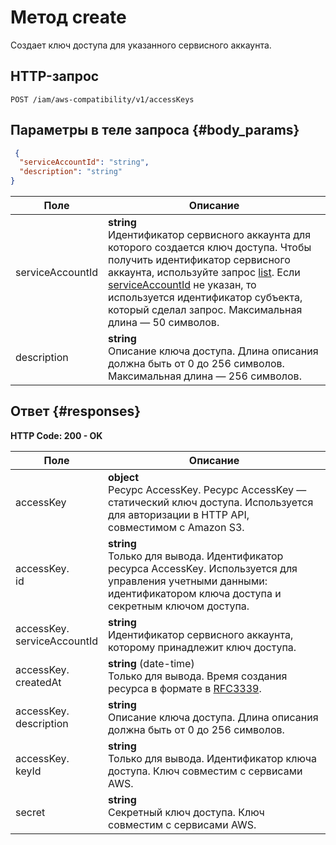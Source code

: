 # Метод create
Создает ключ доступа для указанного сервисного аккаунта.
 

 
## HTTP-запрос
`POST /iam/aws-compatibility/v1/accessKeys`
 
## Параметры в теле запроса {#body_params}
 
```json 
 {
  "serviceAccountId": "string",
  "description": "string"
}
```

 
Поле | Описание
--- | ---
serviceAccountId | **string**<br>Идентификатор сервисного аккаунта для которого создается ключ доступа. Чтобы получить идентификатор сервисного аккаунта, используйте запрос [list](/docs/iam/api-ref/ServiceAccount/list). Если [serviceAccountId](/docs/iam/api-ref/AccessKey/create#body_params) не указан, то используется идентификатор субъекта, который сделал запрос.  Максимальная длина — 50 символов.
description | **string**<br>Описание ключа доступа. Длина описания должна быть от 0 до 256 символов.  Максимальная длина — 256 символов.
 
## Ответ {#responses}
**HTTP Code: 200 - OK**


 
Поле | Описание
--- | ---
accessKey | **object**<br>Ресурс AccessKey.  Ресурс AccessKey — статический ключ доступа. Используется для авторизации в HTTP API, совместимом с Amazon S3.
accessKey.<br>id | **string**<br>Только для вывода. Идентификатор ресурса AccessKey. Используется для управления учетными данными: идентификатором ключа доступа и секретным ключом доступа.
accessKey.<br>serviceAccountId | **string**<br>Идентификатор сервисного аккаунта, которому принадлежит ключ доступа.
accessKey.<br>createdAt | **string** (date-time)<br>Только для вывода. Время создания ресурса в формате в [RFC3339](https://www.ietf.org/rfc/rfc3339.txt).
accessKey.<br>description | **string**<br>Описание ключа доступа. Длина описания должна быть от 0 до 256 символов.
accessKey.<br>keyId | **string**<br>Только для вывода. Идентификатор ключа доступа. Ключ совместим с сервисами AWS.
secret | **string**<br>Секретный ключ доступа. Ключ совместим с сервисами AWS.